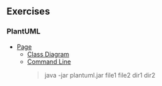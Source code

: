 ## Exercises

### PlantUML

- [Page](https://plantuml.com/)
  - [Class Diagram](https://plantuml.com/class-diagram)
  - [Command Line](https://plantuml.com/command-line)
    > java -jar plantuml.jar file1 file2 dir1 dir2
